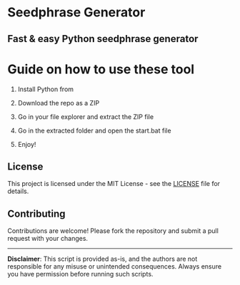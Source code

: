# Seedphrase Generator          
            
## Fast & easy Python seedphrase generator             
                  
# Guide on how to use these tool                 
                
1. Install Python from            
     
2. Download the repo as a ZIP             
        
3. Go in your file explorer and extract the ZIP file       
              
4. Go in the extracted folder and open the start.bat file         
                
5. Enjoy!              
                   
## License                 
         
This project is licensed under the MIT License - see the [LICENSE](LICENSE) file for details.                     
      
## Contributing       
          
Contributions are welcome! Please fork the repository and submit a pull request with your changes.              
           
---          
            
**Disclaimer**: This script is provided as-is, and the authors are not responsible for any misuse or unintended consequences. Always ensure you have permission before running such scripts.              